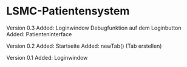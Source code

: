 # LSMC-Patientensystem

Version 0.3
    Added: Loginwindow Debugfunktion auf dem Loginbutton
    Added: Patienteninterface

Version 0.2
    Added: Startseite 
    Added: newTab() (Tab erstellen)

Version 0.1
    Added: Loginwindow